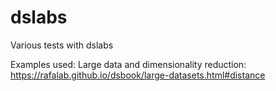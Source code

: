 # dslabs
Various tests with dslabs


Examples used:
Large data and dimensionality reduction:
https://rafalab.github.io/dsbook/large-datasets.html#distance